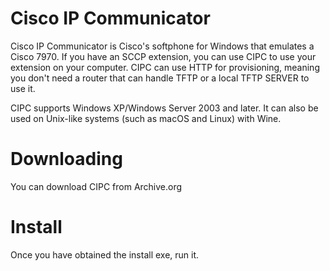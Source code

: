 # Cisco IP Communicator

Cisco IP Communicator is Cisco's softphone for Windows that emulates a Cisco 7970. If you have an SCCP extension, you can use CIPC to use your extension on your computer. CIPC can use HTTP for provisioning, meaning you don't need a router that can handle TFTP or a local TFTP SERVER to use it.

CIPC supports Windows XP/Windows Server 2003 and later. It can also be used on Unix-like systems (such as macOS and Linux) with Wine.

# Downloading
You can download CIPC from Archive.org

# Install
Once you have obtained the install exe, run it.
